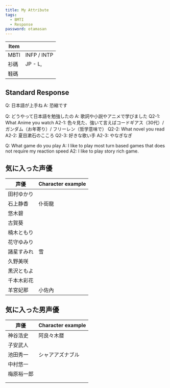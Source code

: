 ```yaml
---
title: My Attribute
tags:
  - BMTI
  - Response
password: otamasan
---
```


| Item |             |
| ---- | ----------- |
| MBTI | INFP / INTP |
| 衫碼   | JP - L,     |
| 鞋碼   |             |
## Standard Response

Q: 日本語が上手ね
A: 恐縮です

Q: どうやって日本語を勉強したの
A: 歌詞や小説やアニメで学びました
Q2-1: What Anime you watch
A2-1: 色々見た、強いて言えばコードギアス（30代）/ ガンダム（お年寄り）/ フリーレン（哲学意味で）
Q2-2: What novel you read
A2-2: 夏目漱石のこころ
Q2-3: 好きな歌い手
A2-3: やなぎなぎ

Q: What game do you play
A: I like to play most turn based games that does not require my reaction speed
A2: I like to play story rich game.

## 気に入った声優
| 声優    | Character example |
| ----- | ----------------- |
| 田村ゆかり |                   |
| 石上静香  | 仆街龍               |
| 悠木碧   |                   |
| 古賀葵   |                   |
| 楠木ともり |                   |
| 花守ゆみり |                   |
| 諸星すみれ | 雪                 |
| 久野美咲  |                   |
| 黒沢ともよ |                   |
| 千本木彩花 |                   |
| 羊宮妃那  | 小佐內               |
## 気に入った男声優

| 声優    | Character example |
| ----- | ----------------- |
| 神谷浩史  | 阿良々木暦             |
| 子安武人  |                   |
| 池田秀一  | シャアアズナブル          |
| 中村悠一  |                   |
| 梅原裕一郎 |                   |
|       |                   |
|       |                   |
